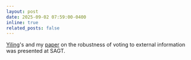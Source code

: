 ```yaml
---
layout: post
date: 2025-09-02 07:59:00-0400
inline: true
related_posts: false
---
```


[Yiling](yiling.seas.harvard.edu)'s and my [paper](https://arxiv.org/abs/2404.07818) on the robustness of voting to external information was presented at SAGT.
